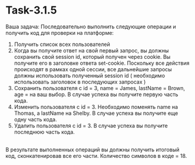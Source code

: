 # Task-3.1.5

Ваша задача: Последовательно выполнить следующие операции и получить код для проверки на платформе:<br>
<ol>
 <li>Получить список всех пользователей

 <li>Когда вы получите ответ на свой первый запрос, вы должны сохранить свой session id, который получен через cookie. Вы получите его в заголовке ответа set-cookie. Поскольку все действия происходят в рамках одной сессии, все дальнейшие запросы должны использовать полученный session id ( необходимо использовать заголовок в последующих запросах )

 <li>Сохранить пользователя с id = 3, name = James, lastName = Brown, age = на ваш выбор. В случае успеха вы получите первую часть кода.

 <li>Изменить пользователя с id = 3. Необходимо поменять name на Thomas, а lastName на Shelby. В случае успеха вы получите еще одну часть кода.

 <li>Удалить пользователя с id = 3. В случае успеха вы получите последнюю часть кода.
</ol><br>
В результате выполненных операций вы должны получить итоговый код, сконкатенировав все его части. Количество символов в коде = 18.
